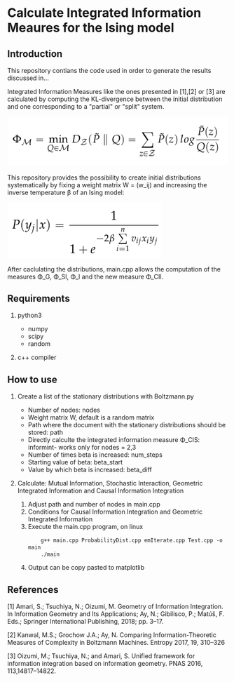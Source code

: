 # Calculate Integrated Information Meaures for the Ising model
## Introduction
This repository contians the code used in order to generate the results discussed in...

Integrated Information Measures like the ones presented in [1],[2] or [3] are calculated by computing the KL-divergence between the initial distribution and one corresponding to a "partial" or "split" system.

![Alt text](form2.png "Title")

This repository provides the possibility to create initial distributions systematically by fixing a weight matrix W = (w_ij) and increasing the inverse temperature β of an Ising model:

![Alt text](form1.png "Title")

After caclulating the distributions, main.cpp allows the computation of the measures  Φ_G,  Φ_SI,  Φ_I and the new measure  Φ_CII.

## Requirements

1. python3
	* numpy
	* scipy
	* random

2. c++ compiler

## How to use

1. Create a list of the stationary distributions with Boltzmann.py
	* Number of nodes: nodes
	* Weight matrix W, default is a random matrix
	* Path where the document with the stationary distributions should be stored: path
	* Directly calculte the integrated information measure Φ_CIS: informint- works only for nodes = 2,3
	* Number of times beta is increased: num_steps 
	* Starting value of beta: beta_start
	* Value by which beta is increased: beta_diff

2. Calculate: Mutual Information, Stochastic Interaction, Geometric Integrated Information and Causal Information Integration
	1. Adjust path and number of nodes in main.cpp
	2. Conditions for Causal Information Integration and Geometric Integrated Information
	3. Execute the main.cpp program, on linux
		```console
			g++ main.cpp ProbabilityDist.cpp emIterate.cpp Test.cpp -o main
			./main
		```
	4. Output can be copy pasted to matplotlib

## References
[1] Amari, S.; Tsuchiya, N.; Oizumi, M. Geometry of Information Integration. In Information Geometry and Its
Applications; Ay, N.; Gibilisco, P.; Matúš, F. Eds.; Springer International Publishing, 2018; pp. 3–17.

[2] Kanwal, M.S.; Grochow J.A.; Ay, N. Comparing Information-Theoretic Measures of Complexity in Boltzmann
Machines. Entropy 2017, 19, 310–326

[3] Oizumi, M.; Tsuchiya, N.; and Amari, S. Unified framework for information integration based on information
geometry. PNAS 2016, 113,14817–14822.



